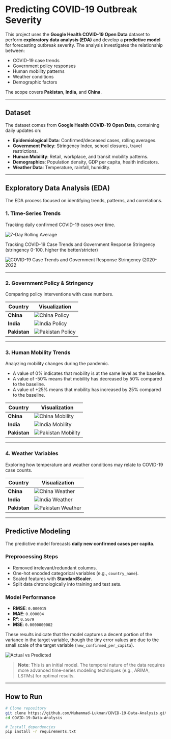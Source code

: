 # **Predicting COVID-19 Outbreak Severity**

This project uses the **Google Health COVID-19 Open Data** dataset to perform **exploratory data analysis (EDA)** and develop a **predictive model** for forecasting outbreak severity. The analysis investigates the relationship between:

- COVID-19 case trends  
- Government policy responses  
- Human mobility patterns  
- Weather conditions  
- Demographic factors  

The scope covers **Pakistan**, **India**, and **China**.

---

## **Dataset**

The dataset comes from **Google Health COVID-19 Open Data**, containing daily updates on:

- **Epidemiological Data**: Confirmed/deceased cases, rolling averages.
- **Government Policy**: Stringency Index, school closures, travel restrictions.
- **Human Mobility**: Retail, workplace, and transit mobility patterns.
- **Demographics**: Population density, GDP per capita, health indicators.
- **Weather Data**: Temperature, rainfall, humidity.

---

## **Exploratory Data Analysis (EDA)**

The EDA process focused on identifying trends, patterns, and correlations.

### **1. Time-Series Trends**
Tracking daily confirmed COVID-19 cases over time.

![7-Day Rolling Average](images/7-Day%20Rolling%20Average%20of%20Confirmed%20Cases%20Over%20Time.png)

Tracking COVID-19 Case Trends and Government Response Stringency (stringency 0-100, higher the better/stricter)

![COVID-19 Case Trends and Government Response Stringency (2020-2022](images/COVID-19%20Case%20Trends%20and%20Government%20Response%20Stringency%20(2020-2022).png)

---

### **2. Government Policy & Stringency**
Comparing policy interventions with case numbers.

| Country  | Visualization |
|----------|--------------|
| **China** | ![China Policy](images/COVID-19%20Cases%20Over%20Time%20with%20Policy%20Changes%20—%20China.png) |
| **India** | ![India Policy](images/COVID-19%20Cases%20Over%20Time%20with%20Policy%20Changes%20—%20India.png) |
| **Pakistan** | ![Pakistan Policy](images/COVID-19%20Cases%20Over%20Time%20with%20Policy%20Changes%20—%20Pakistan.png) |

---

### **3. Human Mobility Trends**
Analyzing mobility changes during the pandemic.

- A value of 0% indicates that mobility is at the same level as the baseline.
- A value of -50% means that mobility has decreased by 50% compared to the baseline.
- A value of +25% means that mobility has increased by 25% compared to the baseline.

| Country  | Visualization |
|----------|--------------|
| **China** | ![China Mobility](images/China%20—%20Mobility%20Trends.png) |
| **India** | ![India Mobility](images/Individual%20Mobility%20Trends%20in%20India%20with%20Context.png) |
| **Pakistan** | ![Pakistan Mobility](images/Individual%20Mobility%20Trends%20in%20Pakistan%20with%20Context.png) |

---

### **4. Weather Variables**
Exploring how temperature and weather conditions may relate to COVID-19 case counts.

| Country  | Visualization |
|----------|--------------|
| **China** | ![China Weather](images/Weather%20Variables%20and%20COVID-19%20Cases%20Over%20Time%20(China).png) |
| **India** | ![India Weather](images/Weather%20Variables%20and%20COVID-19%20Cases%20Over%20Time%20(India).png) |
| **Pakistan** | ![Pakistan Weather](images/Weather%20Variables%20and%20COVID-19%20Cases%20Over%20Time%20(Pakistan).png) |

---

## **Predictive Modeling**

The predictive model forecasts **daily new confirmed cases per capita**.

### **Preprocessing Steps**
- Removed irrelevant/redundant columns.
- One-hot encoded categorical variables (e.g., `country_name`).
- Scaled features with **StandardScaler**.
- Split data chronologically into training and test sets.

### **Model Performance**
- **RMSE**: `0.000015`
- **MAE**: `0.000004`
- **R²**: `0.5679`
- **MSE**: `0.0000000002`

These results indicate that the model captures a decent portion of the variance in the target variable, though the tiny error values are due to the small scale of the target variable (`new_confirmed_per_capita`).


![Actual vs Predicted](images/Actual%20vs%20Predicted%20COVID-19%20Cases.png)

> **Note**: This is an initial model. The temporal nature of the data requires more advanced time-series modeling techniques (e.g., ARIMA, LSTMs) for optimal results.
---

## **How to Run**

```bash
# Clone repository
git clone https://github.com/Muhammad-Lukman/COVID-19-Data-Analysis.git
cd COVID-19-Data-Analysis

# Install dependencies
pip install -r requirements.txt

```
